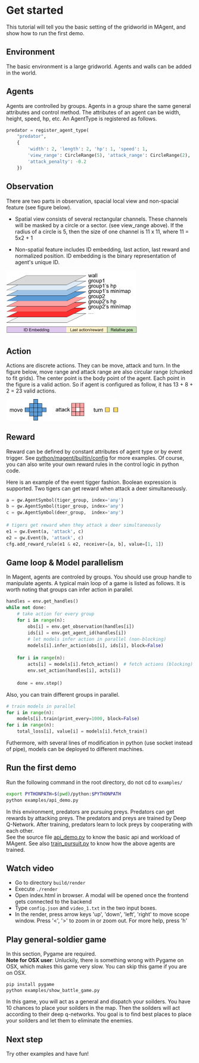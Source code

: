 # Get started
This tutorial will tell you the basic setting of the gridworld in MAgent, and show how to run the first demo.

## Environment
The basic environment is a large gridworld. Agents and walls can be added in the world.

## Agents
Agents are controlled by groups. Agents in a group share the same general attributes and control method.
The attributes of an agent can be width, height, speed, hp, etc. An AgentType is registered as follows.
```python
predator = register_agent_type(
    "predator",
    {
        'width': 2, 'length': 2, 'hp': 1, 'speed': 1,
        'view_range': CircleRange(5), 'attack_range': CircleRange(2),
        'attack_penalty': -0.2
    })
```

## Observation
There are two parts in observation, spacial local view and non-spacial feature (see figure below).
- Spatial view consists of several rectangular channels. These channels will be masked by a circle or a sector. (see view_range above).
If the radius of a circle is 5, then the size of one channel is 11 x 11, where 11 = 5x2 + 1

- Non-spatial feature includes ID embedding, last action, last reward and normalized position.
ID embedding is the binary representation of agent's unique ID.

<img src="../data/figure/observation_space.png" width="350">

## Action
Actions are discrete actions. They can be move, attack and turn.
In the figure below, move range and attack range are also circular range (chunked to fit grids).
The center point is the body point of the agent. Each point in the figure is a valid action.
So if agent is configured as follow, it has 13 + 8 + 2 = 23 valid actions.


<img src="../data/figure/action_space.png" width="300">

## Reward
Reward can be defined by constant attributes of agent type or by event trigger.
See [python/magent/builtin/config](../python/magent/builtin/config/) for more examples.
Of course, you can also write your own reward rules in the control logic in python code.

Here is an example of the event tigger fashion. Boolean expression is supported. Two tigers can get reward when attack a deer simultaneously.
```python
a = gw.AgentSymbol(tiger_group, index='any')
b = gw.AgentSymbol(tiger_group, index='any')
c = gw.AgentSymbol(deer_group,  index='any')

# tigers get reward when they attack a deer simultaneously
e1 = gw.Event(a, 'attack', c)
e2 = gw.Event(b, 'attack', c)
cfg.add_reward_rule(e1 & e2, receiver=[a, b], value=[1, 1])
```

## Game loop & Model parallelism
In Magent, agents are controled by groups. You should use group handle to manipulate agents.
A typical main loop of a game is listed as follows. It is worth noting that groups can infer action in parallel.
```python
handles = env.get_handles()
while not done:
    # take action for every group
    for i in range(n):
        obs[i] = env.get_observation(handles[i])
        ids[i] = env.get_agent_id(handles[i])
        # let models infer action in parallel (non-blocking)
        models[i].infer_action(obs[i], ids[i], block=False)

    for i in range(n):
        acts[i] = models[i].fetch_action()  # fetch actions (blocking)
        env.set_action(handles[i], acts[i])
    
    done = env.step()
```
Also, you can train different groups in parallel.
```python
# train models in parallel
for i in range(n):
    models[i].train(print_every=1000, block=False)
for i in range(n):
    total_loss[i], value[i] = models[i].fetch_train()
```
Futhermore, with several lines of modification in python (use socket instead of pipe), models can be deployed to different machines.

## Run the first demo
Run the following command in the root directory, do not cd to `examples/`
```bash
export PYTHONPATH=$(pwd)/python:$PYTHONPATH
python examples/api_demo.py
```

In this environment, predators are pursuing preys. Predators can get rewards by attacking preys.
The predators and preys are trained by Deep Q-Network.
After training, predators learn to lock preys by cooperating with each other.  
See the source file [api_demo.py](../examples/api_demo.py) to know the basic api and workload of MAgent.
See also [train_pursuit.py](../examples/train_pursuit.py) to know how the above agents are trained.

## Watch video
* Go to directory `build/render`
* Execute `./render`
* Open index.html in browser. A modal will be opened once the frontend gets connected to the backend
* Type `config.json` and `video_1.txt` in the two input boxes.
* In the render, press arrow keys 'up', 'down', 'left', 'right' to move scope window. Press '<', '>' to zoom in or zoom out. For more help, press 'h'

## Play general-soldier game
In this section, Pygame are required.  
**Note for OSX user**: Unluckily, there is something wrong with Pygame on OSX, which makes this game very slow. You can skip this game if you are on OSX.

```base
pip install pygame
python examples/show_battle_game.py
```
In this game, you will act as a general and dispatch your soilders.
You have 10 chances to place your soilders in the map.
Then the soilders will act according to their deep q-networks.
You goal is to find best places to place your soilders and let them to eliminate the enemies.

## Next step
Try other examples and have fun!
